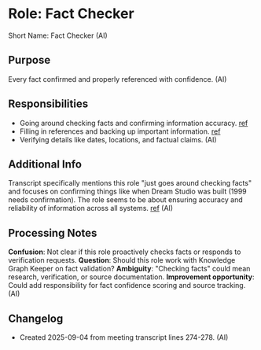 # Role: Fact Checker

Short Name: Fact Checker (AI)

## Purpose

Every fact confirmed and properly referenced with confidence. (AI)

## Responsibilities

- Going around checking facts and confirming information accuracy. [ref](meetings/2025-09-03-initial-setup.md:274-278)
- Filling in references and backing up important information. [ref](meetings/2025-09-03-initial-setup.md:274-278)
- Verifying details like dates, locations, and factual claims. (AI)

## Additional Info

Transcript specifically mentions this role "just goes around checking facts" and focuses on confirming things like when Dream Studio was built (1999 needs confirmation). The role seems to be about ensuring accuracy and reliability of information across all systems. [ref](meetings/2025-09-03-initial-setup.md:274-278) (AI)

## Processing Notes

**Confusion**: Not clear if this role proactively checks facts or responds to verification requests. **Question**: Should this role work with Knowledge Graph Keeper on fact validation? **Ambiguity**: "Checking facts" could mean research, verification, or source documentation. **Improvement opportunity**: Could add responsibility for fact confidence scoring and source tracking. (AI)

## Changelog

- Created 2025-09-04 from meeting transcript lines 274-278. (AI)